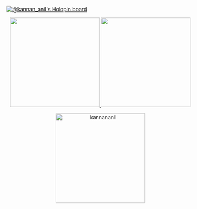[![@kannan_anil's Holopin board](https://holopin.me/kannananil)](https://holopin.io/@kannananil)

<p align="center">
  <a href="https://github.com/kannananil">
      <img height="240rem" width="auto" src="https://github-readme-stats.vercel.app/api?username=kannananil&show_icons=true&theme=github_dark&count_private=true&include_all_commits=true" />
      <img height="240rem" width="auto" src="https://github-readme-stats.vercel.app/api/top-langs/?username=kannananil&layout=compact&langs_count=8&theme=github_dark&count_private=true" />
  </a>
</p>
<p align="center">
  <img height="240em" width="auto" align="center" src="https://github-readme-streak-stats.herokuapp.com/?user=kannananil&theme=github-dark-blue" alt="kannananil" />
</p>
<!-- ### Hi there 👋 -->

<!--
**anil-muraleedharan/anil-muraleedharan** is a ✨ _special_ ✨ repository because its `README.md` (this file) appears on your GitHub profile.

Here are some ideas to get you started:

- 🔭 I’m currently working on ...
- 🌱 I’m currently learning ...
- 👯 I’m looking to collaborate on ...
- 🤔 I’m looking for help with ...
- 💬 Ask me about ...
- 📫 How to reach me: ...
- 😄 Pronouns: ...
- ⚡ Fun fact: ...
-->
